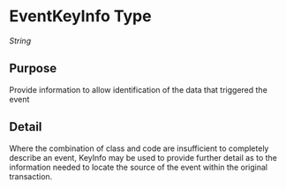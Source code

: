 # EventKeyInfo Type

*String*

## Purpose

Provide information to allow identification of the data that triggered the event

## Detail

Where the combination of class and code are insufficient to completely describe an event, KeyInfo may be used to provide further detail as to the information needed to locate the source of the event within the original transaction.